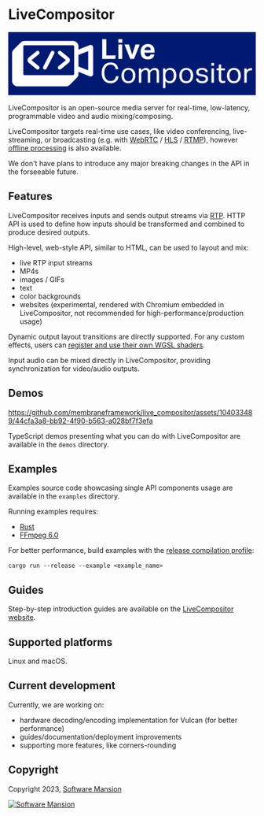 # LiveCompositor

![LiveCompositor logo](./assets/lc_logo_large.svg)

LiveCompositor is an open-source media server for real-time, low-latency, programmable video and audio mixing/composing.

LiveCompositor targets real-time use cases, like video conferencing, live-streaming, or broadcasting (e.g. with [WebRTC](https://en.wikipedia.org/wiki/WebRTC) / [HLS](https://en.wikipedia.org/wiki/HTTP_Live_Streaming) / [RTMP](https://en.wikipedia.org/wiki/Real-Time_Messaging_Protocol)), however [offline processing](https://compositor.live/docs/deployment/configuration#live_compositor_offline_processing_enable) is also available.

<!-- TODO change offline processing url to offline processing guide -->

We don't have plans to introduce any major breaking changes in the API in the forseeable future.

## Features

LiveCompositor receives inputs and sends output streams via [RTP](https://en.wikipedia.org/wiki/Real-time_Transport_Protocol).
HTTP API is used to define how inputs should be transformed and combined to produce desired outputs.

High-level, web-style API, similar to HTML, can be used to layout and mix:

- live RTP input streams
- MP4s
- images / GIFs
- text
- color backgrounds
- websites (experimental, rendered with Chromium embedded in LiveCompositor, not recommended for high-performance/production usage)

Dynamic output layout transitions are directly supported.
For any custom effects, users can [register and use their own WGSL shaders](https://compositor.live/docs/concept/shaders).

Input audio can be mixed directly in LiveCompositor, providing synchronization for video/audio outputs.

## Demos

https://github.com/membraneframework/live_compositor/assets/104033489/44cfa3a8-bb92-4f90-b563-a028bf7f3efa

TypeScript demos presenting what you can do with LiveCompositor are available in the `demos` directory.

## Examples

Examples source code showcasing single API components usage are available in the `examples` directory.

Running examples requires:

- [Rust](https://www.rust-lang.org/tools/install)
- [FFmpeg 6.0](https://ffmpeg.org/download.html)

For better performance, build examples with the [release compilation profile](https://doc.rust-lang.org/book/ch14-01-release-profiles.html):

```console
cargo run --release --example <example_name>
```

## Guides

Step-by-step introduction guides are available on the [LiveCompositor website](https://compositor.live/docs/guides).

## Supported platforms

Linux and macOS.

## Current development

Currently, we are working on:

- hardware decoding/encoding implementation for Vulcan (for better performance)
- guides/documentation/deployment improvements
- supporting more features, like corners-rounding

## Copyright

Copyright 2023, [Software Mansion](https://swmansion.com/?utm_source=git&utm_medium=readme&utm_campaign=live_compositor)

[![Software Mansion](https://logo.swmansion.com/logo?color=white&variant=desktop&width=200&tag=membrane-github)](https://swmansion.com/?utm_source=git&utm_medium=readme&utm_campaign=live_compositor)
